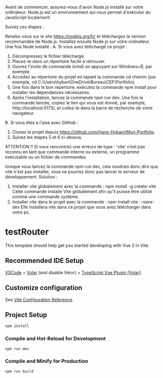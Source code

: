 Avant de commencer, assurez-vous d'avoir Node.js installé sur votre ordinateur. Node.js est un environnement qui vous permet d'exécuter du JavaScript localement.

Suivez ces étapes :

Rendez-vous sur le site https://nodejs.org/fr/ et téléchargez la version recommandée de Node.js. Installez ensuite Node.js sur votre ordinateur.
Une fois Node installé :
A. Si vous avez téléchargé ce projet :
1. Décompressez le fichier téléchargé.
2. Placez-le dans un répertoire facile à retrouver.
3. Ouvrez l'invite de commande (cmd) en appuyant sur Windows+R, par exemple.
4. Accédez au répertoire du projet en tapant la commande cd chemin (par exemple, cd C:\Users\hyban\OneDrive\Bureau\CEF\Portfolio).
5. Une fois dans le bon répertoire, exécutez la commande npm install pour installer les dépendances nécessaires.
6. Après l'installation, lancez la commande npm run dev. Une fois la commande lancée, copiez le lien qui vous est donné, par exemple, http://localhost:5173/, et collez-le dans la barre de recherche de votre navigateur.

B. Si vous êtes à l'aise avec GitHub :
1. Clonez le projet depuis https://github.com/Hans-Hybani/Mon-Portfolio.
2. Suivez les étapes 5 et 6 ci-dessus.

ATTENTION !!
Si vous rencontrez une erreurs de type :
'vite' n’est pas reconnu en tant que commande interne
ou externe, un programme exécutable ou un fichier de commandes.

lorsque vous lancez la commande npm run dev, cela voudrais donc dire que vite n'est pas installer, vous ne pourrez donc pas lancer le serveur de développement.
Solution : 
1. Installer vite globalement avec la commande :
   npm install -g create-vite
Cette commande installe Vite globalement afin qu'il puisse être utilisé comme une commande système.
2. Installer vite dans le projet avec la commande :
   npm install vite --save-dev
Elle installera vite dans ce projet que vous avez télécharger dans votre pc.

# testRouter

This template should help get you started developing with Vue 3 in Vite.

## Recommended IDE Setup

[VSCode](https://code.visualstudio.com/) + [Volar](https://marketplace.visualstudio.com/items?itemName=Vue.volar) (and disable Vetur) + [TypeScript Vue Plugin (Volar)](https://marketplace.visualstudio.com/items?itemName=Vue.vscode-typescript-vue-plugin).

## Customize configuration

See [Vite Configuration Reference](https://vitejs.dev/config/).

## Project Setup

```sh
npm install
```

### Compile and Hot-Reload for Development

```sh
npm run dev
```

### Compile and Minify for Production

```sh
npm run build
```
